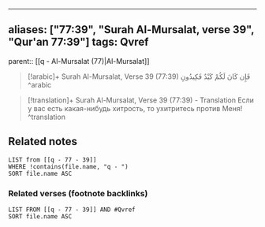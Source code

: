 
---
aliases: ["77:39", "Surah Al-Mursalat, verse 39", "Qur'an 77:39"]
tags: Qvref
---

parent:: [[q - Al-Mursalat (77)|Al-Mursalat]]

> [!arabic]+ Surah Al-Mursalat, Verse 39 (77:39)
> <span class="quran-arabic">فَإِن كَانَ لَكُمْ كَيْدٌ فَكِيدُونِ</span>
^arabic

> [!translation]+ Surah Al-Mursalat, Verse 39 (77:39) - Translation
> Если у вас есть какая-нибудь хитрость, то ухитритесь против Меня!
^translation



## Related notes
```dataview
LIST from [[q - 77 - 39]]
WHERE !contains(file.name, "q - ")
SORT file.name ASC
```

### Related verses (footnote backlinks)
```dataview
LIST FROM [[q - 77 - 39]] AND #Qvref
SORT file.name ASC
```

